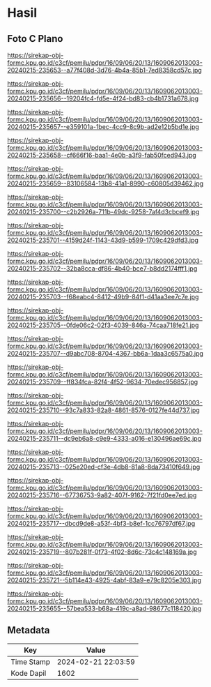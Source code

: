 # Hasil

## Foto C Plano

https://sirekap-obj-formc.kpu.go.id/c3cf/pemilu/pdpr/16/09/06/20/13/1609062013003-20240215-235653--a77f408d-3d76-4b4a-85b1-7ed8358cd57c.jpg

https://sirekap-obj-formc.kpu.go.id/c3cf/pemilu/pdpr/16/09/06/20/13/1609062013003-20240215-235656--19204fc4-fd5e-4f24-bd83-cb4b1731a678.jpg

https://sirekap-obj-formc.kpu.go.id/c3cf/pemilu/pdpr/16/09/06/20/13/1609062013003-20240215-235657--e359101a-1bec-4cc9-8c9b-ad2e12b5bd1e.jpg

https://sirekap-obj-formc.kpu.go.id/c3cf/pemilu/pdpr/16/09/06/20/13/1609062013003-20240215-235658--cf666f16-baa1-4e0b-a3f9-fab50fced943.jpg

https://sirekap-obj-formc.kpu.go.id/c3cf/pemilu/pdpr/16/09/06/20/13/1609062013003-20240215-235659--83106584-13b8-41a1-8990-c60805d39462.jpg

https://sirekap-obj-formc.kpu.go.id/c3cf/pemilu/pdpr/16/09/06/20/13/1609062013003-20240215-235700--c2b2926a-711b-49dc-9258-7af4d3cbcef9.jpg

https://sirekap-obj-formc.kpu.go.id/c3cf/pemilu/pdpr/16/09/06/20/13/1609062013003-20240215-235701--4159d24f-1143-43d9-b599-1709c429dfd3.jpg

https://sirekap-obj-formc.kpu.go.id/c3cf/pemilu/pdpr/16/09/06/20/13/1609062013003-20240215-235702--32ba8cca-df86-4b40-bce7-b8dd2174fff1.jpg

https://sirekap-obj-formc.kpu.go.id/c3cf/pemilu/pdpr/16/09/06/20/13/1609062013003-20240215-235703--f68eabc4-8412-49b9-84f1-d41aa3ee7c7e.jpg

https://sirekap-obj-formc.kpu.go.id/c3cf/pemilu/pdpr/16/09/06/20/13/1609062013003-20240215-235705--0fde06c2-02f3-4039-846a-74caa718fe21.jpg

https://sirekap-obj-formc.kpu.go.id/c3cf/pemilu/pdpr/16/09/06/20/13/1609062013003-20240215-235707--d9abc708-8704-4367-bb6a-1daa3c6575a0.jpg

https://sirekap-obj-formc.kpu.go.id/c3cf/pemilu/pdpr/16/09/06/20/13/1609062013003-20240215-235709--ff834fca-82f4-4f52-9634-70edec956857.jpg

https://sirekap-obj-formc.kpu.go.id/c3cf/pemilu/pdpr/16/09/06/20/13/1609062013003-20240215-235710--93c7a833-82a8-4861-8576-0127fe44d737.jpg

https://sirekap-obj-formc.kpu.go.id/c3cf/pemilu/pdpr/16/09/06/20/13/1609062013003-20240215-235711--dc9eb6a8-c9e9-4333-a016-e130496ae69c.jpg

https://sirekap-obj-formc.kpu.go.id/c3cf/pemilu/pdpr/16/09/06/20/13/1609062013003-20240215-235713--025e20ed-cf3e-4db8-81a8-8da73410f649.jpg

https://sirekap-obj-formc.kpu.go.id/c3cf/pemilu/pdpr/16/09/06/20/13/1609062013003-20240215-235716--67736753-9a82-407f-9162-7f21fd0ee7ed.jpg

https://sirekap-obj-formc.kpu.go.id/c3cf/pemilu/pdpr/16/09/06/20/13/1609062013003-20240215-235717--dbcd9de8-a53f-4bf3-b8ef-1cc76797df67.jpg

https://sirekap-obj-formc.kpu.go.id/c3cf/pemilu/pdpr/16/09/06/20/13/1609062013003-20240215-235719--807b281f-0f73-4f02-8d6c-73c4c148169a.jpg

https://sirekap-obj-formc.kpu.go.id/c3cf/pemilu/pdpr/16/09/06/20/13/1609062013003-20240215-235721--5b114e43-4925-4abf-83a9-e79c8205e303.jpg

https://sirekap-obj-formc.kpu.go.id/c3cf/pemilu/pdpr/16/09/06/20/13/1609062013003-20240215-235655--57bea533-b68a-419c-a8ad-98677c118420.jpg


## Metadata

| Key        | Value               |
| ---------- | ------------------- |
| Time Stamp | 2024-02-21 22:03:59 |
| Kode Dapil | 1602                |



